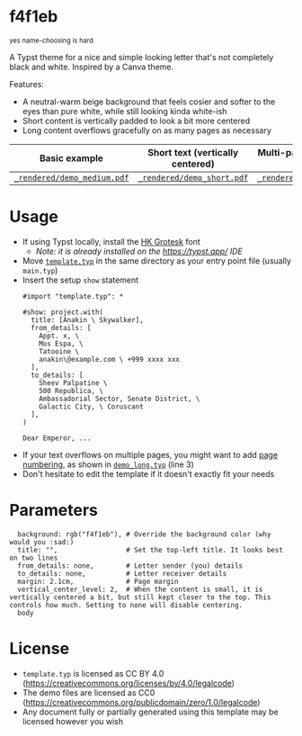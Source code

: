 # f4f1eb
<sub>yes name-choosing is hard</sub>

A Typst theme for a nice and simple looking letter that's not completely black and white. Inspired by a Canva theme.

Features:
  * A neutral-warm beige background that feels cosier and softer to the eyes than pure white, while still looking kinda white-ish
  * Short content is vertically padded to look a bit more centered
  * Long content overflows gracefully on as many pages as necessary

| Basic example                                            | Short text (vertically centered)                       | Multi-page overflowing text                          |
|----------------------------------------------------------|--------------------------------------------------------|------------------------------------------------------|
| [`_rendered/demo_medium.pdf`](_rendered/demo_medium.pdf) | [`_rendered/demo_short.pdf`](_rendered/demo_short.pdf) | [`_rendered/demo_long.pdf`](_rendered/demo_long.pdf) |

# Usage

  * If using Typst locally, install the [HK Grotesk](https://fonts.google.com/specimen/Hanken+Grotesk) font
      * _Note: it is already installed on the https://typst.app/ IDE_
  * Move [`template.typ`](template.typ) in the same directory as your entry point file (usually `main.typ`)
  * Insert the setup `show` statement
    ```typst
    #import "template.typ": *

    #show: project.with(
      title: [Anakin \ Skywalker],
      from_details: [
        Appt. x, \
        Mos Espa, \
        Tatooine \
        anakin\@example.com \ +999 xxxx xxx
      ],
      to_details: [
        Sheev Palpatine \
        500 Republica, \
        Ambassadorial Sector, Senate District, \
        Galactic City, \ Coruscant
      ],
    )

    Dear Emperor, ...
    ```
  * If your text overflows on multiple pages, you might want to add [page numbering](https://typst.app/docs/reference/layout/page/#parameters-numbering), as shown in [`demo_long.typ`](demo_long.typ) (line 3)
  * Don't hesitate to edit the template if it doesn't exactly fit your needs

# Parameters

```typst
  background: rgb("f4f1eb"), # Override the background color (why would you :sad:)
  title: "",                 # Set the top-left title. It looks best on two lines
  from_details: none,        # Letter sender (you) details
  to_details: none,          # Letter receiver details
  margin: 2.1cm,             # Page margin
  vertical_center_level: 2,  # When the content is small, it is vertically centered a bit, but still kept closer to the top. This controls how much. Setting to none will disable centering.
  body
```

# License

  * `template.typ` is licensed as CC BY 4.0 (https://creativecommons.org/licenses/by/4.0/legalcode)
  * The demo files are licensed as CC0 (https://creativecommons.org/publicdomain/zero/1.0/legalcode)
  * Any document fully or partially generated using this template may be licensed however you wish
